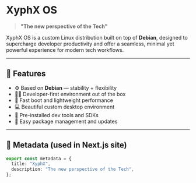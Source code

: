 # XyphX OS

> **"The new perspective of the Tech"**

XyphX OS is a custom Linux distribution built on top of **Debian**, designed to supercharge developer productivity and offer a seamless, minimal yet powerful experience for modern tech workflows.

---

## 🌟 Features

- ⚙️ Based on **Debian** — stability + flexibility
- 🧑‍💻 Developer-first environment out of the box
- 🚀 Fast boot and lightweight performance
- 💻 Beautiful custom desktop environment
- 🧠 Pre-installed dev tools and SDKs
- 🧩 Easy package management and updates

---

## 🧭 Metadata (used in Next.js site)

```ts
export const metadata = {
  title: "XyphX",
  description: "The new perspective of the Tech",
};
